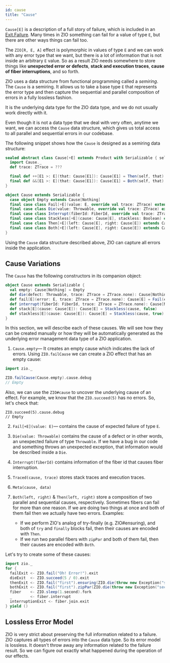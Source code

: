 ```yaml
---
id: cause
title: "Cause"
---
```


`Cause[E]` is a description of a full story of failure, which is included in an [Exit.Failure](exit.md). Many times in ZIO something can fail for a value of type `E`, but there are other ways things can fail too.

The `ZIO[R, E, A]` effect is polymorphic in values of type `E` and we can work with any error type that we want, but there is a lot of information that is not inside an arbitrary `E` value. So as a result ZIO needs somewhere to store things like **unexpected error or defects**, **stack and execution traces**, **cause of fiber interruptions**, and so forth.

ZIO uses a data structure from functional programming called a _semiring_. The `Cause` is a semiring. It allows us to take a base type `E` that represents the error type and then capture the sequential and parallel composition of errors in a fully lossless fashion.

It is the underlying data type for the ZIO data type, and we do not usually work directly with it.

Even though it is not a data type that we deal with very often, anytime we want, we can access the `Cause` data structure, which gives us total access to all parallel and sequential errors in our codebase. 

The following snippet shows how the `Cause` is designed as a semiring data structure:

```scala
sealed abstract class Cause[+E] extends Product with Serializable { self =>
  import Cause._
  def trace: ZTrace = ???

  final def ++[E1 >: E](that: Cause[E1]): Cause[E1] = Then(self, that)
  final def &&[E1 >: E](that: Cause[E1]): Cause[E1] = Both(self, that)
}

object Cause extends Serializable {
  case object Empty extends Cause[Nothing]
  final case class Fail[+E](value: E, override val trace: ZTrace) extends Cause[E]
  final case class Die(value: Throwable, override val trace: ZTrace) extends Cause[Nothing]
  final case class Interrupt(fiberId: FiberId, override val trace: ZTrace) extends Cause[Nothing]
  final case class Stackless[+E](cause: Cause[E], stackless: Boolean) extends Cause[E]
  final case class Then[+E](left: Cause[E], right: Cause[E]) extends Cause[E]
  final case class Both[+E](left: Cause[E], right: Cause[E]) extends Cause[E]
}
```

Using the `Cause` data structure described above, ZIO can capture all errors inside the application.

## Cause Variations

The `Cause` has the following constructors in its companion object: 

```scala
object Cause extends Serializable {
  val empty: Cause[Nothing] = Empty
  def die(defect: Throwable, trace: ZTrace = ZTrace.none): Cause[Nothing] = Die(defect, trace)
  def fail[E](error: E, trace: ZTrace = ZTrace.none): Cause[E] = Fail(error, trace)
  def interrupt(fiberId: FiberId, trace: ZTrace = ZTrace.none): Cause[Nothing] = Interrupt(fiberId, trace)
  def stack[E](cause: Cause[E]): Cause[E] = Stackless(cause, false)
  def stackless[E](cause: Cause[E]): Cause[E] = Stackless(cause, true)
}
```

In this section, we will describe each of these causes. We will see how they can be created manually or how they will be automatically generated as the underlying error management data type of a ZIO application.

1. `Cause.empty`— It creates an empty cause which indicates the lack of errors. Using `ZIO.failCause` we can create a ZIO effect that has an empty cause:

```scala mdoc:compile-only
import zio._

ZIO.failCause(Cause.empty).cause.debug
// Empty
```

Also, we can use the `ZIO#cause` to uncover the underlying cause of an effect. For example, we know that the `ZIO.succeed(5)` has no errors. So, let's check that:

```
ZIO.succeed(5).cause.debug
// Empty
```

2. `Fail[+E](value: E)`— contains the cause of expected failure of type `E`.

3. `Die(value: Throwable)` contains the cause of a defect or in other words, an unexpected failure of type `Throwable`. If we have a bug in our code and something throws an unexpected exception, that information would be described inside a `Die`.

4. `Interrupt(fiberId)` contains information of the fiber id that causes fiber interruption.

5. `Traced(cause, trace)` stores stack traces and execution traces.

6. `Meta(cause, data)`

7. `Both(left, right)` & `Then(left, right)` store a composition of two parallel and sequential causes, respectively. Sometimes fibers can fail for more than one reason. If we are doing two things at once and both of them fail then we actually have two errors. Examples:
    + If we perform ZIO's analog of try-finally (e.g. ZIO#ensuring), and both of `try` and `finally` blocks fail, then their causes are encoded with `Then`.
    + If we run two parallel fibers with `zipPar` and both of them fail, then their causes are encoded with `Both`.

Let's try to create some of these causes:

```scala mdoc:silent
import zio._
for {
  failExit <- ZIO.fail("Oh! Error!").exit
  dieExit  <- ZIO.succeed(5 / 0).exit
  thenExit <- ZIO.fail("first").ensuring(ZIO.die(throw new Exception("second"))).exit
  bothExit <- ZIO.fail("first").zipPar(ZIO.die(throw new Exception("second"))).exit
  fiber    <- ZIO.sleep(1.second).fork
  _        <- fiber.interrupt
  interruptionExit <- fiber.join.exit
} yield ()
```

## Lossless Error Model
ZIO is very strict about preserving the full information related to a failure. ZIO captures all types of errors into the `Cause` data type. So its error model is lossless. It doesn't throw away any information related to the failure result. So we can figure out exactly what happened during the operation of our effects.

